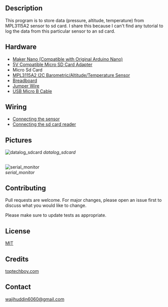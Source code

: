 ## Description
This program is to store data (pressure, altitude, temperature) from MPL3115A2 sensor to sd card. I share this because I can't find any tutorial to log the data from this particular sensor to an sd card.

## Hardware
- [Maker Nano (Compatible with Original Arduino Nano)](https://my.cytron.io/p-maker-nano-simplifying-arduino-for-projects?ref=zyxHpdx3&search=maker%20nano)
- [5V Compatible Micro SD Card Adapter](https://my.cytron.io/p-5v-compatible-micro-sd-card-adapter?ref=zyxHpdx3&search=SD%20CARD)
- Micro Sd Card
- [MPL3115A2 I2C Barometric/Altitude/Temperature Sensor](https://my.cytron.io/p-mpl3115a2-i2c-barometric-altitude-temperature-sensor?ref=zyxHpdx3)
- [Breadboard](https://my.cytron.io/p-breadboard-8.5x5.5cm-400-holes?ref=zyxHpdx3&search=breadboard)
- [Jumper Wire](https://my.cytron.io/p-40-way-10cm-dupont-jumper-wire?ref=zyxHpdx3&search=jumper%2010cm)
- [USB Micro B Cable](https://my.cytron.io/p-usb-micro-b-cable?ref=zyxHpdx3&search=micro%20usb%20)

## Wiring
- [Connecting the sensor](https://toptechboy.com/arduino-lesson-21-log-sensor-data-to-an-sd-card/#:~:text=Connecting%20Up%20the,A4)
- [Connecting the sd card reader](https://toptechboy.com/arduino-lesson-21-log-sensor-data-to-an-sd-card/#:~:text=Connecting%20the%20SD%20Card%20Reader)

## Pictures
![datalog_sdcard](https://user-images.githubusercontent.com/90513151/175801166-2c7e1fc3-937c-476e-9bd5-dfe8c00a9d15.PNG)
*datalog_sdcard*
##      
![serial_monitor](https://user-images.githubusercontent.com/90513151/175801169-acd816a5-2c59-4be7-b3ba-260ad0eafe00.PNG)  
*serial_monitor*

## Contributing
Pull requests are welcome. For major changes, please open an issue first to discuss what you would like to change.

Please make sure to update tests as appropriate.

## License
[MIT](https://choosealicense.com/licenses/mit/)

## Credits
[toptechboy.com](https://toptechboy.com/arduino-lesson-21-log-sensor-data-to-an-sd-card/)

## Contact
wajihuddin6060@gmail.com
